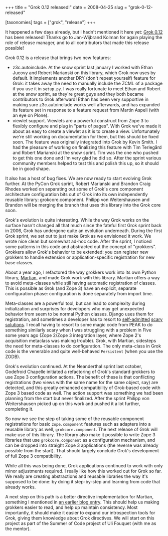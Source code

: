 +++
title = "Grok 0.12 released!"
date = 2008-04-25
slug = "grok-0-12-released"

[taxonomies]
tags = ["grok", "release"]
+++

It happened a few days already, but I hadn't mentioned it here yet:
[Grok 0.12](http://grok.zope.org/project/releases/0.12/) has been
released! Thanks go to Jan-Wijbrand Kolman for again playing the role of
release manager, and to all contributors that made this release
possible!

Grok 0.12 is a release that brings two new features:

- z3c.autoinclude. At the snow sprint last january I worked with Ethan
  Jucovy and Robert Marianski on this library, which Grok now uses by
  default. It implements another DRY (don't repeat yourself) feature for
  Grok: it takes away the need to manually include the ZCML of a package
  if you use it in `setup.py`. I was really fortunate to meet Ethan and
  Robert at the snow sprint, as they're great guys and they both became
  contributors to Grok afterward! Ethan has been very supportive in
  making sure z3c.autoinclude works well afterwards, and has expanded
  its feature set in response to a feature request from Martin Aspeli
  (with an eye on Plone).
- viewlet support. Viewlets are a powerful construct from Zope 3 to
  flexibly configure and plug in "parts of pages". With Grok we've made
  it about as easy to create a viewlet as it is to create a view.
  Unfortunately we're still working on documentation for them, but this
  should be fixed soon. The feature was originally integrated into Grok
  by Kevin Smith. I had the pleasure of working on finalizing this
  feature with Tim Terlegård and Robert Marianski at the snow sprint.
  Tim was the one who pushed to get this one done and I'm very glad he
  did so. After the sprint various community members helped to test this
  and polish this up, so it should be in good shape.

It also has a host of bug fixes. We are now ready to start evolving Grok
further. At the PyCon Grok sprint, Robert Marianski and Brandon Craig
Rhodes worked on separating out some of Grok's core component
architecture configuration bits out of Grok into its own independently
reusable library: grokcore.component. Philipp von Weitershausen and
Brandon will be merging the branch that uses this library into the Grok
core soon.

Grok's evolution is quite interesting. While the way Grok works on the
surface hasn't changed all that much since the fateful first Grok sprint
back in 2006, Grok has undergone quite an evolution underneath. During
the first Grok sprint, we set out to just make Grok as we envisioned it
work. We wrote nice clean but somewhat ad-hoc code. After the sprint, I
noticed some patterns in this code and abstracted out the concept of
"grokkers". Grokkers allow Grok's behavior to be extended: you can
register new grokkers to handle extension or application-specific
registration for new base classes.

About a year ago, I refactored the way grokkers work into its own Python
library, [Martian](http://pypi.python.org/pypi/martian), and made Grok
work with this library. Martian offers a way to avoid meta-classes while
still having automatic registration of classes. This is possible as Grok
(and Zope 3) have an explicit, separate configuration phase:
configuration is done separately from import time.

Meta-classes are a powerful tool, but can lead to complexity during
initialization and surprises for developers who may get unexpected
behavior from seem to be normal Python classes. Django uses them for
registration, and sometimes a developer has to resort to
[self-admitted](http://simonwillison.net/2008/Apr/12/django/) [scary
solutions](http://www.djangosnippets.org/snippets/703/). I recall having
to resort to some magic code from PEAK to do something similarly scary
when I was struggling with a problem in Five some years ago (Zope 2/Zope
3 integration layer, where Zope 2's acquisition metaclass was making
trouble). Grok, with Martian, sidesteps the need for meta-classes to do
configuration. The only meta-class in Grok code is the venerable and
quite well-behaved `Persistent` (when you use the ZODB).

Grok's evolution continued. At the Neanderthal sprint last october,
Godefroid Chapelle initiated a refactoring of Grok's standard grokkers
to use Zope 3 configuration actions. The benefit of these is that
conflicting registrations (two views with the same name for the same
object, say) are detected, and this greatly enhanced compatibility of
Grok-based code with Zope 3 based code as well. The action support was
something we had been planning from the start but never finalized. After
the sprint Philipp von Weitershausen picked up on this work and pushed
it a lot further, completing it.

So now we see the step of taking some of the reusable component
registrations for basic `zope.component` features such as adapters into
a reusable library as well, `grokcore.component`. The next release of
Grok will make use of this library. The library also make it possible to
write Zope 3 libraries that use `grokcore.component` as a configuration
mechanism, and can be dropped into straight Zope 3 applications (the
reverse was already possible from the start). That should largely
conclude Grok's development of full Zope 3 compatibility.

While all this was being done, Grok applications continued to work with
only minor adjustments required. I really like how this worked out for
Grok so far. We really are creating abstractions and reusable libraries
the way it's supposed to be done: by doing it step-by-step and learning
from code that already works.

A next step on this path is a better directive implementation for
Martian, something I mentioned in [an earlier blog
entry](http://faassen.n--tree.net/blog/view/weblog/2008/04/11/0). This
should help us making grokkers easier to read, and help up maintain
consistency. Most importantly, it should make it easier to expand our
introspection tools for Grok, giving them knowledge about Grok
directives. We will start on this project as part of the Summer of Code
project of Uli Fouquet (with me as the mentor).
